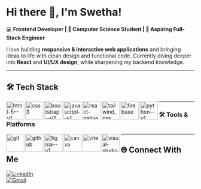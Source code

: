 # Hi there 👋, I'm Swetha!  

💻 **Frontend Developer | 🌱 Computer Science Student | 🚀 Aspiring Full-Stack Engineer**  

I love building **responsive & interactive web applications** and bringing ideas to life with clean design and functional code. Currently diving deeper into **React** and **UI/UX design**, while sharpening my backend knowledge.  

---

## 🛠️ Tech Stack  

<img width="48" height="48" align="left" src="https://img.icons8.com/color/48/html-5--v1.png" alt="html-5--v1"/>  
<img width="48" height="48" align="left" src="https://img.icons8.com/fluency/48/css3.png" alt="css3"/>
<img width="48" height="48" align="left" src="https://img.icons8.com/color/48/bootstrap--v2.png" alt="bootstrap--v2"/>
<img width="48" height="48" align="left" src="https://img.icons8.com/color/48/javascript--v1.png" alt="javascript--v1"/>
<img width="48" height="48" align="left" src="https://img.icons8.com/color/48/react-native.png" alt="react-native"/>
<img width="48" height="48" align="left" src="https://img.icons8.com/fluency/48/tailwind_css.png" alt="tailwind_css"/>
<img width="48" height="48" align="left" src="https://img.icons8.com/color/48/firebase.png" alt="firebase"/>
<img width="48" height="48" align="left" src="https://img.icons8.com/color/48/python--v1.png" alt="python--v1"/>

---

### 🛠️ Tools & Platforms  
<img width="48" height="48" align="left" src="https://img.icons8.com/color/48/git.png" alt="git"/>
<img width="48" height="48" align="left" src="https://img.icons8.com/fluency/48/github.png" alt="github"/>
<img width="48" height="48" align="left" src="https://img.icons8.com/color/48/figma--v1.png" alt="figma--v1"/>
<img width="48" height="48" align="left" src="https://img.icons8.com/fluency/48/canva.png" alt="canva"/>
<img width="48" height="48" align="left" src="https://img.icons8.com/fluency/48/vite.png" alt="vite"/>
<img width="48" height="48" align="left" src="https://img.icons8.com/color/48/visual-studio-code-2019.png" alt="visual-studio-code-2019"/>

---

## 🌐 Connect With Me  

[![LinkedIn](https://img.shields.io/badge/LinkedIn-%230077B5.svg?&style=for-the-badge&logo=linkedin&logoColor=white)](https://linkedin.com/in/swetha0001)   
[![Gmail](https://img.shields.io/badge/Gmail-D14836.svg?&style=for-the-badge&logo=gmail&logoColor=white)](mailto:swethaharish2222@gmail.com)  

